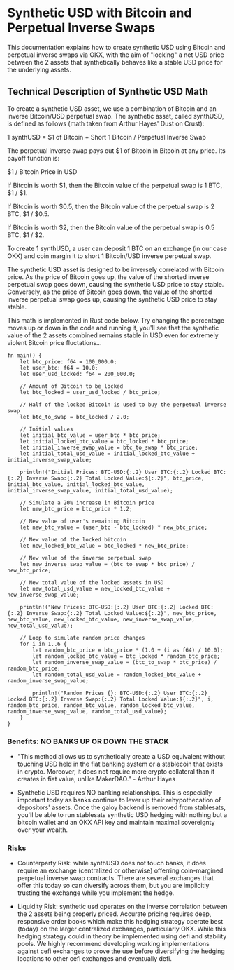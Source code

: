 # Synthetic USD with Bitcoin and Perpetual Inverse Swaps

This documentation explains how to create synthetic USD using Bitcoin and perpetual inverse swaps via OKX, with the aim of "locking" a net USD price between the 2 assets that synthetically behaves like a stable USD price for the underlying assets.

## Technical Description of Synthetic USD Math

To create a synthetic USD asset, we use a combination of Bitcoin and an inverse Bitcoin/USD perpetual swap. The synthetic asset, called synthUSD, is defined as follows (math taken from Arthur Hayes' Dust on Crust):

1 synthUSD = $1 of Bitcoin + Short 1 Bitcoin / Perpetual Inverse Swap


The perpetual inverse swap pays out $1 of Bitcoin in Bitcoin at any price. Its payoff function is:

$1 / Bitcoin Price in USD

If Bitcoin is worth $1, then the Bitcoin value of the perpetual swap is 1 BTC, $1 / $1.

If Bitcoin is worth $0.5, then the Bitcoin value of the perpetual swap is 2 BTC, $1 / $0.5.

If Bitcoin is worth $2, then the Bitcoin value of the perpetual swap is 0.5 BTC, $1 / $2.

To create 1 synthUSD, a user can deposit 1 BTC on an exchange (in our case OKX) and coin margin it to short 1 Bitcoin/USD inverse perpetual swap.

The synthetic USD asset is designed to be inversely correlated with Bitcoin price. As the price of Bitcoin goes up, the value of the shorted inverse perpetual swap goes down, causing the synthetic USD price to stay stable. Conversely, as the price of Bitcoin goes down, the value of the shorted inverse perpetual swap goes up, causing the synthetic USD price to stay stable.

This math is implemented in Rust code below. Try changing the percentage moves up or down in the code and running it, you'll see that the synthetic value of the 2 assets combined remains stable in USD even for extremely violent Bitcoin price fluctations...

```rust,editable
fn main() {
    let btc_price: f64 = 100_000.0;
    let user_btc: f64 = 10.0;
    let user_usd_locked: f64 = 200_000.0;

    // Amount of Bitcoin to be locked
    let btc_locked = user_usd_locked / btc_price;

    // Half of the locked Bitcoin is used to buy the perpetual inverse swap
    let btc_to_swap = btc_locked / 2.0;

    // Initial values
    let initial_btc_value = user_btc * btc_price;
    let initial_locked_btc_value = btc_locked * btc_price;
    let initial_inverse_swap_value = btc_to_swap * btc_price;
    let initial_total_usd_value = initial_locked_btc_value + initial_inverse_swap_value;

    println!("Initial Prices: BTC-USD:{:.2} User BTC:{:.2} Locked BTC:{:.2} Inverse Swap:{:.2} Total Locked Value:${:.2}", btc_price, initial_btc_value, initial_locked_btc_value, initial_inverse_swap_value, initial_total_usd_value);

    // Simulate a 20% increase in Bitcoin price
    let new_btc_price = btc_price * 1.2;

    // New value of user's remaining Bitcoin
    let new_btc_value = (user_btc - btc_locked) * new_btc_price;

    // New value of the locked bitcoin
    let new_locked_btc_value = btc_locked * new_btc_price;

    // New value of the inverse perpetual swap
    let new_inverse_swap_value = (btc_to_swap * btc_price) / new_btc_price;

    // New total value of the locked assets in USD
    let new_total_usd_value = new_locked_btc_value + new_inverse_swap_value;

    println!("New Prices: BTC-USD:{:.2} User BTC:{:.2} Locked BTC:{:.2} Inverse Swap:{:.2} Total Locked Value:${:.2}", new_btc_price, new_btc_value, new_locked_btc_value, new_inverse_swap_value, new_total_usd_value);

    // Loop to simulate random price changes
    for i in 1..6 {
        let random_btc_price = btc_price * (1.0 + (i as f64) / 10.0);
        let random_locked_btc_value = btc_locked * random_btc_price;
        let random_inverse_swap_value = (btc_to_swap * btc_price) / random_btc_price;
        let random_total_usd_value = random_locked_btc_value + random_inverse_swap_value;

        println!("Random Prices {}: BTC-USD:{:.2} User BTC:{:.2} Locked BTC:{:.2} Inverse Swap:{:.2} Total Locked Value:${:.2}", i, random_btc_price, random_btc_value, random_locked_btc_value, random_inverse_swap_value, random_total_usd_value);
    }
}
```

### Benefits: NO BANKS UP OR DOWN THE STACK

- "This method allows us to synthetically create a USD equivalent without touching USD held in the fiat banking system or a stablecoin that exists in crypto. Moreover, it does not require more crypto collateral than it creates in fiat value, unlike MakerDAO." - Arthur Hayes

- Synthetic USD requires NO banking relationships. This is especially important today as banks continue to lever up their rehypothecation of depositors' assets. Once the galoy backend is removed from stablesats, you'll be able to run stablesats synthetic USD hedging with nothing but a bitcoin wallet and an OKX API key and maintain maximal sovereignty over your wealth.

### Risks

- Counterparty Risk: while synthUSD does not touch banks, it does require an exchange (centralized or otherwise) offerring coin-margined perpetual inverse swap contracts. There are several exchanges that offer this today so can diversify across them, but you are implicitly trusting the exchange while you implement the hedge.

- Liquidity Risk: synthetic usd operates on the inverse correlation between the 2 assets being properly priced. Accurate pricing requires deep, responsive order books which make this hedging strategy operate best (today) on the larger centralized exchanges, particularly OKX. While this hedging strategy could in theory be implemented using defi and stability pools. We highly recommend developing working implementations against cefi exchanges to prove the use before diversifying the hedging locations to other cefi exchanges and eventually defi.
